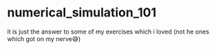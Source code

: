 # numerical_simulation_101
it is just the answer to some of my exercises which i loved (not he ones which got on my nerve😅)

